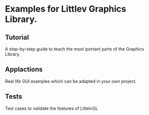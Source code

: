 # Examples for Littlev Graphics Library.

## Tutorial
A step-by-step guide to teach the most iportant parts of the Graphics Library.

## Applactions
Real life GUI examples which can be adapted in your own project.

## Tests
Test cases to validate the features of LittelvGL
